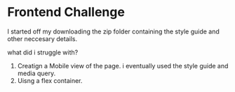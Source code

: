 # Frontend Challenge

I started off my downloading the zip folder containing the style guide and other neccesary details.

what did i struggle with?
1. Creatign a Mobile view of the page. i eventually used the style guide and media query.
2. Uisng a flex container.